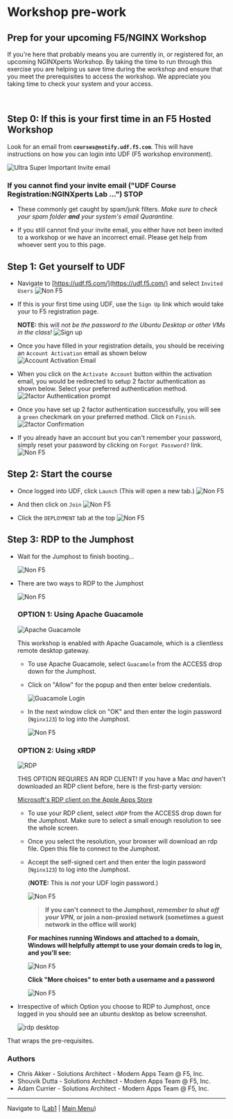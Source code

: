 # Workshop pre-work

## Prep for your upcoming F5/NGINX Workshop

If you're here that probably means you are currently in, or registered for, an upcoming NGINXperts Workshop. By taking the time to run through this exercise you are helping us save time during the workshop and ensure that you meet the prerequisites to access the workshop. We appreciate you taking time to check your system and your access.

<br/>

## Step 0: If this is your first time in an F5 Hosted Workshop

Look for an email from **`courses@notify.udf.f5.com`**. This will have instructions on how you can login into UDF (F5 workshop environment).

![Ultra Super Important Invite email](media/megasuperimportantemail.png)

### If you cannot find your invite email ("UDF Course Registration:NGINXperts Lab ...") STOP

- These commonly get caught by spam/junk filters. *Make sure to check your spam folder **and** your system's email Quarantine.*

- If you still cannot find your invite email, you either have not been invited to a workshop or we have an incorrect email. Please get help from whoever sent you to this page.

## Step 1: Get yourself to UDF

- Navigate to [https://udf.f5.com/](https://udf.f5.com/) and select `Invited Users`
    ![Non F5](media/udfloginnonf5.png)

- If this is your first time using UDF, use the `Sign Up` link which would take your to F5 registration page.
  
  **NOTE:** this will *not be the password to the Ubuntu Desktop or other VMs in the class!*
    ![Sign up](media/F5signup.png)

- Once you have filled in your registration details, you should be receiving an `Account Activation` email as shown below
  ![Account Activation Email](media/F5accountactivationemail.png)

- When you click on the `Activate Account` button within the activation email, you would be redirected to setup 2 factor authentication as shown below. Select your preferred authentication method.
  ![2factor Authentication prompt](media/2factorAuthentication.png)

- Once you have set up 2 factor authentication successfully, you will see a `green` checkmark on your preferred method. Click on `Finish`.
  ![2factor Confirmation](media/2factorConfirmation.png)

- If you already have an account but you can't remember your password, simply reset your password by clicking on `Forgot Password?` link.
![Non F5](media/udfloginreset.png "happens to the best of us")

## Step 2: Start the course

- Once logged into UDF, click `Launch` (This will open a new tab.)
  ![Non F5](media/courselist.png "click launch")

- And then click on `Join`
  ![Non F5](media/joinbutton.png "'Yes I'm sure'")

- Click the `DEPLOYMENT` tab at the top
![Non F5](media/almostthere.png "I'm up here")

## Step 3: RDP to the Jumphost

- Wait for the Jumphost to finish booting...

    ![Non F5](media/waitforboot.png "loading...")

- There are two ways to RDP to the Jumphost

    ![Non F5](media/launchrdp.png "almost there")

  ### OPTION 1: Using **Apache Guacamole**

  ![Apache Guacamole](media/apache_guacamole.png)
  
  This workshop is enabled with Apache Guacamole, which is a clientless remote desktop gateway.

  - To use Apache Guacamole, select `Guacamole` from the ACCESS drop down for the Jumphost.

  - Click on "Allow" for the popup and then enter below credentials.

      ![Guacamole Login](media/guacamole_login.png)
  
  - In the next window click on "OK" and then enter the login password (`Nginx123`) to log into the Jumphost.

      ![Non F5](media/useruser.png)

  ### OPTION 2: Using **xRDP**

  ![RDP](media/rdp.png)

  THIS OPTION REQUIRES AN RDP CLIENT! If you have a Mac *and* haven't downloaded an RDP client before, here is the first-party version:

  [Microsoft's RDP client on the Apple Apps Store](https://apps.apple.com/us/app/microsoft-remote-desktop/id1295203466?mt=12)

  - To use your RDP client, select `xRDP` from the ACCESS drop down for the Jumphost. Make sure to select a small enough resolution to see the whole screen.

  - Once you select the resolution, your browser will download an rdp file. Open this file to connect to the Jumphost.

  - Accept the self-signed cert and then enter the login password (`Nginx123`) to log into the Jumphost.
  
    (**NOTE:** This is *not* your UDF login password.)

    ![Non F5](media/useruser.png)

    > **If you can't connect to the Jumphost, *remember to shut off your VPN*, or join a non-proxied network (sometimes a guest network in the office will work)**

    **For machines running Windows and attached to a domain, Windows will helpfully attempt to use your domain creds to log in, and you'll see:**

    ![Non F5](media/domaincreds.png "everyone has credentials.com email accounts right?")

    **Click "More choices" to enter both a username and a password**

    ![Non F5](media/domaincredsannotated.png "green arrows")

- Irrespective of which Option you choose to RDP to Jumphost, once logged in you should see an ubuntu desktop as below screenshot.

  ![rdp desktop](media/rdp_desktop.png)

That wraps the pre-requisites.

### Authors

- Chris Akker - Solutions Architect - Modern Apps Team @ F5, Inc.
- Shouvik Dutta - Solutions Architect - Modern Apps Team @ F5, Inc.
- Adam Currier - Solutions Architect - Modern Apps Team @ F5, Inc.

-------------

Navigate to ([Lab1](../lab1/readme.md) | [Main Menu](../readme.md))
